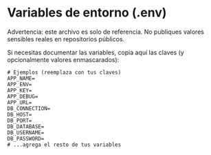 # Variables de entorno (.env)

Advertencia: este archivo es solo de referencia. No publiques valores sensibles reales en repositorios públicos.

Si necesitas documentar las variables, copia aquí las claves (y opcionalmente valores enmascarados):

```env
# Ejemplos (reemplaza con tus claves)
APP_NAME=
APP_ENV=
APP_KEY=
APP_DEBUG=
APP_URL=
DB_CONNECTION=
DB_HOST=
DB_PORT=
DB_DATABASE=
DB_USERNAME=
DB_PASSWORD=
# ...agrega el resto de tus variables
```
